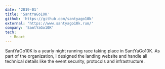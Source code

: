 ```yaml
---
date: '2019-01'
title: 'SantYaGo10K'
github: 'https://github.com/santyago10k'
external: 'https://www.santyago10k.run/'
company: 'SantYaGo10K'
tech:
  - React
---
```


SantYaGo10K is a yearly night running race taking place in SantYaGo10K. As part of the organization, I designed
the landing website and handle all technical details like the event security, protocols and infrastructure.
